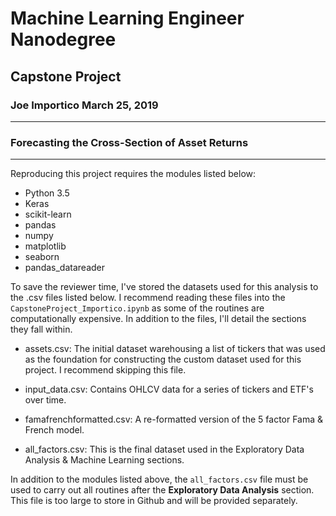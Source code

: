 # Machine Learning Engineer Nanodegree
## Capstone Project
### Joe Importico March 25, 2019

***
### Forecasting the Cross-Section of Asset Returns

***

Reproducing this project requires the modules listed below:

- Python 3.5 
- Keras
- scikit-learn
- pandas
- numpy
- matplotlib
- seaborn
- pandas_datareader

To save the reviewer time, I've stored the datasets used for this analysis to the .csv files listed below. I recommend reading these files into the `CapstoneProject_Importico.ipynb` as some of the routines are computationally expensive. In addition to the files, I'll detail the sections they fall within. 

- assets.csv: The initial dataset warehousing a list of tickers that was used as the foundation for constructing the custom dataset used for this project. I recommend skipping this file.

- input_data.csv: Contains OHLCV data for a series of tickers and ETF's over time.

- famafrenchformatted.csv: A re-formatted version of the 5 factor Fama & French model.

- all_factors.csv: This is the final dataset used in the Exploratory Data Analysis & Machine Learning sections.


In addition to the modules listed above, the `all_factors.csv` file must be used to carry out all routines after the **Exploratory Data Analysis** section. This file is too large to store in Github and will be provided separately.
